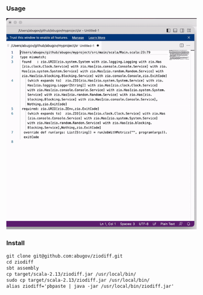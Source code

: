 ### Usage

![Alt Text](./usage.gif)

### Install
```
git clone git@github.com:abugov/ziodiff.git
cd ziodiff
sbt assembly
cp target/scala-2.13/ziodiff.jar /usr/local/bin/
sudo cp target/scala-2.13/ziodiff.jar /usr/local/bin/
alias ziodiff='pbpaste | java -jar /usr/local/bin/ziodiff.jar'
```